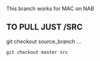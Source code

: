 This branch works for MAC on NAB

## TO PULL JUST /SRC
git checkout source_branch <paths>...

```git checkout master src```
